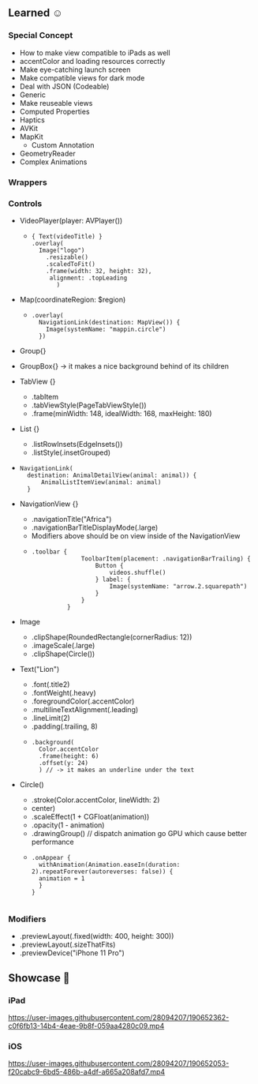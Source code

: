 ## Learned ☺️

### Special Concept
* How to make view compatible to iPads as well
* accentColor and loading resources correctly
* Make eye-catching launch screen
* Make compatible views for dark mode
* Deal with JSON (Codeable)
* Generic
* Make reuseable views
* Computed Properties
* Haptics
* AVKit
* MapKit
  * Custom Annotation
* GeometryReader
* Complex Animations
### Wrappers

### Controls
* VideoPlayer(player: AVPlayer())
  * ```
    { Text(videoTitle) }
    .overlay(
      Image("logo")
        .resizable()
        .scaledToFit()
        .frame(width: 32, height: 32),
         alignment: .topLeading
           )
    ```
* Map(coordinateRegion: $region)
  * ```
    .overlay(
      NavigationLink(destination: MapView()) {
        Image(systemName: "mappin.circle")
      })
      ```
* Group{}
* GroupBox{} -> it makes a nice background behind of its children
* TabView {}
  * .tabItem
  * .tabViewStyle(PageTabViewStyle())
  * .frame(minWidth: 148, idealWidth: 168, maxHeight: 180)

* List {}
  * .listRowInsets(EdgeInsets())
  * .listStyle(.insetGrouped)
* ``` 
  NavigationLink(
    destination: AnimalDetailView(animal: animal)) {
        AnimalListItemView(animal: animal)
    }
  ```

* NavigationView {}
  * .navigationTitle("Africa")
  * .navigationBarTitleDisplayMode(.large)
  * Modifiers above should be on view inside of the NavigationView
  * ```
    .toolbar {
                  ToolbarItem(placement: .navigationBarTrailing) {
                      Button {
                          videos.shuffle()
                      } label: {
                          Image(systemName: "arrow.2.squarepath")
                      }
                  }
              }
    ```
* Image
  * .clipShape(RoundedRectangle(cornerRadius: 12))
  * .imageScale(.large)
  * .clipShape(Circle())

* Text("Lion")
  * .font(.title2)
  * .fontWeight(.heavy)
  * .foregroundColor(.accentColor)
  * .multilineTextAlignment(.leading)
  * .lineLimit(2)
  * .padding(.trailing, 8)
  * ``` 
    .background(
      Color.accentColor
      .frame(height: 6)
      .offset(y: 24)
      ) // -> it makes an underline under the text
    ```

* Circle()
  * .stroke(Color.accentColor, lineWidth: 2)
  * center)
  * .scaleEffect(1 + CGFloat(animation))
  * .opacity(1 - animation)
  * .drawingGroup() // dispatch animation go GPU which cause better performance
  * ```
    .onAppear {
      withAnimation(Animation.easeIn(duration: 2).repeatForever(autoreverses: false)) {
      animation = 1
      }
    }
   ```
### Modifiers

* .previewLayout(.fixed(width: 400, height: 300))
* .previewLayout(.sizeThatFits)
* .previewDevice("iPhone 11 Pro")

## Showcase 📱

### iPad
https://user-images.githubusercontent.com/28094207/190652362-c0f6fb13-14b4-4eae-9b8f-059aa4280c09.mp4

### iOS
https://user-images.githubusercontent.com/28094207/190652053-f20cabc9-6bd5-486b-a4df-a665a208afd7.mp4

